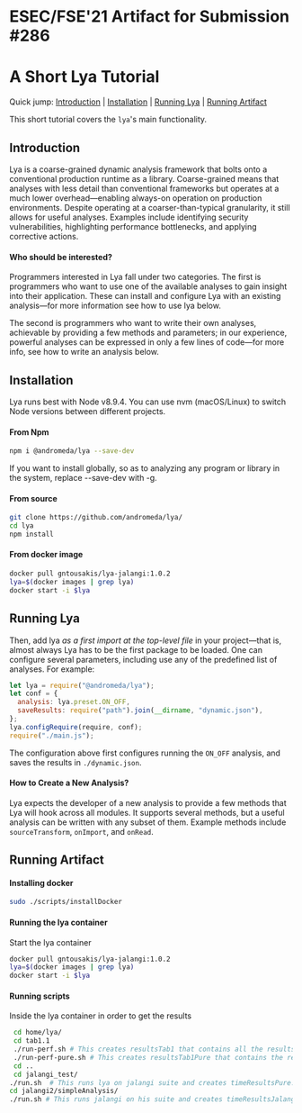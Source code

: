# ESEC/FSE'21 Artifact for Submission #286

# A Short Lya Tutorial
Quick jump: [Introduction](#introduction) | [Installation](#installation) | [Running Lya](#running-lya) | [Running Artifact](#running-artifact)

This short tutorial covers the `lya`'s main functionality.

## Introduction

Lya is a coarse-grained dynamic analysis framework that bolts onto a conventional production runtime as a library. Coarse-grained means that analyses with less detail than conventional frameworks but operates at a much lower overhead—enabling always-on operation on production environments. Despite operating at a coarser-than-typical granularity, it still allows for useful analyses. Examples include identifying security vulnerabilities, highlighting performance bottlenecks, and applying corrective actions.

#### Who should be interested?

Programmers interested in Lya fall under two categories. The first is programmers who want to use one of the available analyses to gain insight into their application. These can install and configure Lya with an existing analysis—for more information see how to use lya below.

The second is programmers who want to write their own analyses, achievable by providing a few methods and parameters; in our experience, powerful analyses can be expressed in only a few lines of code—for more info, see how to write an analysis below.

## Installation

Lya runs best with Node v8.9.4. You can use nvm (macOS/Linux) to switch Node versions between different projects.

#### From Npm

```sh
npm i @andromeda/lya --save-dev
```
If you want to install globally, so as to analyzing any program or library in the system, replace --save-dev with -g.

#### From source

```sh
git clone https://github.com/andromeda/lya/
cd lya
npm install
```

#### From docker image

```sh
docker pull gntousakis/lya-jalangi:1.0.2
lya=$(docker images | grep lya)
docker start -i $lya
```

## Running Lya

Then, add lya _as  a first import at the top-level  file_ in your project—that
is,  almost always  Lya  has to  be  the first  package to  be  loaded. One  can
configure  several parameters,  including  use  any of  the  predefined list  of
analyses. For example:

```JavaScript
let lya = require("@andromeda/lya");
let conf = {
  analysis: lya.preset.ON_OFF,
  saveResults: require("path").join(__dirname, "dynamic.json"),
};
lya.configRequire(require, conf);
require("./main.js");
```

The configuration above first configures running the `ON_OFF` analysis, and saves the results in `./dynamic.json`. 

#### How to Create a New  Analysis?

Lya expects the  developer of a new  analysis to provide a few  methods that Lya
will hook  across all modules. It  supports several methods, but  a useful analysis
can be written with any subset of them. Example methods include `sourceTransform`, `onImport`, and `onRead`.

## Running Artifact

#### Installing docker
```sh
sudo ./scripts/installDocker
```
#### Running the lya container
Start the lya container
```sh
docker pull gntousakis/lya-jalangi:1.0.2
lya=$(docker images | grep lya)
docker start -i $lya
```
#### Running scripts
Inside the lya container in order to get the results
```sh
 cd home/lya/ 
 cd tab1.1
 ./run-perf.sh # This creates resultsTab1 that contains all the results
 ./run-perf-pure.sh # This creates resultsTab1Pure that contains the results without the analysis
 cd ..
 cd jalangi_test/
./run.sh  # This runs lya on jalangi suite and creates timeResultsPure.txt, timeResultsLyaNOWITH.txt, timeResultsLya.txt
cd jalangi2/simpleAnalysis/
./run.sh # This runs jalangi on his suite and creates timeResultsJalangi.txt, timeResultsJalangiDir.txt, timeResultsJalangiEns.txt
```
